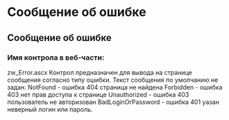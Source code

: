 ﻿---
description: 2.4.7
---
# Сообщение об ошибке
## Сообщение об ошибке
### Имя контрола в веб-части: 
zw_Error.ascx
Контрол предназначен для вывода на странице сообщения согласно типу ошибки. Текст сообщения по умолчанию не задан.
NotFound - ошибка 404 страница не найдена
Forbidden - ошибка 403 нет прав доступа к странице
Unauthorized - ошибка 403 пользователь не авторизован
BadLoginOrPassword - ошибка 401 уазан неверный логин или пароль.

